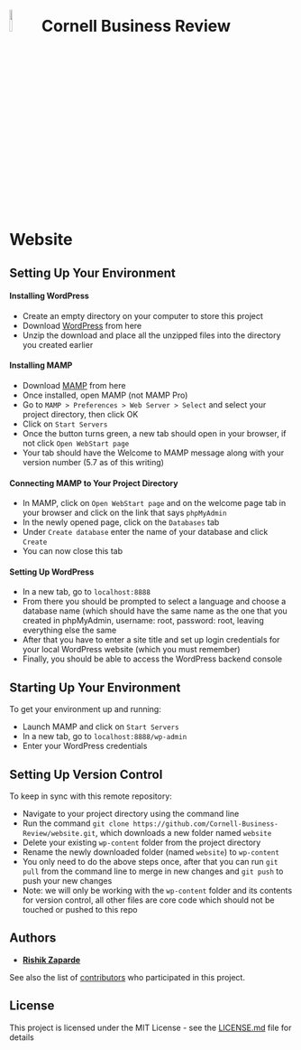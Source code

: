 # <img src="https://i.imgur.com/8eop9wn.png" width="10%">&nbsp;Cornell Business Review Website

## Setting Up Your Environment

#### Installing WordPress
* Create an empty directory on your computer to store this project
* Download [WordPress](https://wordpress.org/download/) from here
* Unzip the download and place all the unzipped files into the directory you created earlier

#### Installing MAMP
* Download [MAMP](https://www.mamp.info/en/downloads/) from here
* Once installed, open MAMP (not MAMP Pro)
* Go to ```MAMP > Preferences > Web Server > Select``` and select your project directory, then click OK
* Click on ```Start Servers```
* Once the button turns green, a new tab should open in your browser, if not click ```Open WebStart page```
* Your tab should have the Welcome to MAMP message along with your version number (5.7 as of this writing)

#### Connecting MAMP to Your Project Directory
* In MAMP, click on ```Open WebStart page``` and on the welcome page tab in your browser and click on the link that says ```phpMyAdmin```
* In the newly opened page, click on the ```Databases``` tab
* Under ```Create database``` enter the name of your database and click ```Create```
* You can now close this tab

#### Setting Up WordPress
* In a new tab, go to ```localhost:8888```
* From there you should be prompted to select a language and choose a database name (which should have the same name as the one that you created in phpMyAdmin, username: root, password: root, leaving everything else the same
* After that you have to enter a site title and set up login credentials for your local WordPress website (which you must remember) 
* Finally, you should be able to access the WordPress backend console

## Starting Up Your Environment
To get your environment up and running:
* Launch MAMP and click on ```Start Servers```
* In a new tab, go to ```localhost:8888/wp-admin```
* Enter your WordPress credentials

## Setting Up Version Control
To keep in sync with this remote repository:
* Navigate to your project directory using the command line
* Run the command ```git clone https://github.com/Cornell-Business-Review/website.git```, which downloads a new folder named ```website```
* Delete your existing ```wp-content``` folder from the project directory
* Rename the newly downloaded folder (named ```website```) to ```wp-content```
* You only need to do the above steps once, after that you can run ```git pull``` from the command line to merge in new changes and ```git push``` to push your new changes
* Note: we will only be working with the ```wp-content``` folder and its contents for version control, all other files are core code which should not be touched or pushed to this repo

## Authors

* [**Rishik Zaparde**](https://github.com/rishikzap)

See also the list of [contributors](https://github.com/orgs/Cornell-Business-Review/people) who participated in this project.

## License

This project is licensed under the MIT License - see the [LICENSE.md](LICENSE) file for details


